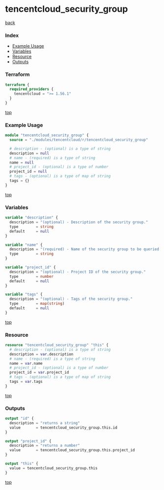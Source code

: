 # tencentcloud_security_group

[back](../tencentcloud.md)

### Index

- [Example Usage](#example-usage)
- [Variables](#variables)
- [Resource](#resource)
- [Outputs](#outputs)

### Terraform

```terraform
terraform {
  required_providers {
    tencentcloud = ">= 1.56.1"
  }
}
```

[top](#index)

### Example Usage

```terraform
module "tencentcloud_security_group" {
  source = "./modules/tencentcloud/r/tencentcloud_security_group"

  # description - (optional) is a type of string
  description = null
  # name - (required) is a type of string
  name = null
  # project_id - (optional) is a type of number
  project_id = null
  # tags - (optional) is a type of map of string
  tags = {}
}
```

[top](#index)

### Variables

```terraform
variable "description" {
  description = "(optional) - Description of the security group."
  type        = string
  default     = null
}

variable "name" {
  description = "(required) - Name of the security group to be queried."
  type        = string
}

variable "project_id" {
  description = "(optional) - Project ID of the security group."
  type        = number
  default     = null
}

variable "tags" {
  description = "(optional) - Tags of the security group."
  type        = map(string)
  default     = null
}
```

[top](#index)

### Resource

```terraform
resource "tencentcloud_security_group" "this" {
  # description - (optional) is a type of string
  description = var.description
  # name - (required) is a type of string
  name = var.name
  # project_id - (optional) is a type of number
  project_id = var.project_id
  # tags - (optional) is a type of map of string
  tags = var.tags
}
```

[top](#index)

### Outputs

```terraform
output "id" {
  description = "returns a string"
  value       = tencentcloud_security_group.this.id
}

output "project_id" {
  description = "returns a number"
  value       = tencentcloud_security_group.this.project_id
}

output "this" {
  value = tencentcloud_security_group.this
}
```

[top](#index)